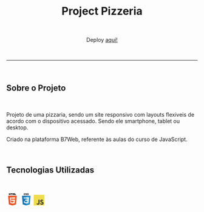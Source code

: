 <h1 align="center">Project Pizzeria</h1>

<br>

<p align="center">Deploy <a href="https://vanessabrazuna.github.io/pizzeria/" target="_blank">aqui!</a></p>

<br>

<hr>

<br>

## Sobre o Projeto

<br>

<p>Projeto de uma pizzaria, sendo um site responsivo com layouts flexiveis de acordo com o dispositivo acessado. Sendo ele smartphone, tablet ou desktop.</p>

<p>Criado na plataforma B7Web, referente às aulas do curso de JavaScript.</p>

<br>

## Tecnologias Utilizadas

<br>

<code><img height="32" src="https://raw.githubusercontent.com/github/explore/80688e429a7d4ef2fca1e82350fe8e3517d3494d/topics/html/html.png" alt="HTML5"/></code>
<code><img height="32" src="https://raw.githubusercontent.com/github/explore/80688e429a7d4ef2fca1e82350fe8e3517d3494d/topics/css/css.png" alt="CSS"/></code>
<code><img height="28" src="https://raw.githubusercontent.com/github/explore/80688e429a7d4ef2fca1e82350fe8e3517d3494d/topics/javascript/javascript.png" alt="JavaScript"/></code>
